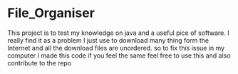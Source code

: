# File_Organiser
This project is to test my knowledge on java and a useful pice of software. I really find it as a problem I just use to download many thing form the Internet and all the download files are unordered. so to fix this issue in my computer I made this code if you feel the same feel free to use this and also contribute to the repo 
